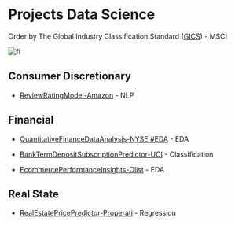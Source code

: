 # Projects Data Science

Order by The Global Industry Classification Standard ([GICS](https://www.msci.com/our-solutions/indexes/gics)) - MSCI 


![fi](https://www.msci.com/documents/1296102/11185224/870x200px-GICS-PageBanner_U.gif/bf857596-f018-125a-c784-37f17c359d57?t=1573145399828)


## Consumer Discretionary

- [ReviewRatingModel-Amazon](https://github.com/Dotto-Luis/Projects/tree/main/Consumer%20Discretionary/Amazon) - NLP


## Financial

- [QuantitativeFinanceDataAnalysis-NYSE #EDA](https://github.com/Dotto-Luis/Projects/tree/main/Finance/NYSE) - EDA

- [BankTermDepositSubscriptionPredictor-UCI](https://github.com/Dotto-Luis/Projects/tree/main/Finance/Bank%20Marketing) - Classification

- [EcommercePerformanceInsights-Olist](https://github.com/Dotto-Luis/Projects/tree/main/Finance/Ecommerce-Latam) - EDA


## Real State

- [RealEstatePricePredictor-Properati](https://github.com/Dotto-Luis/Projects/tree/main/Real%20State/Properati)  - Regression
